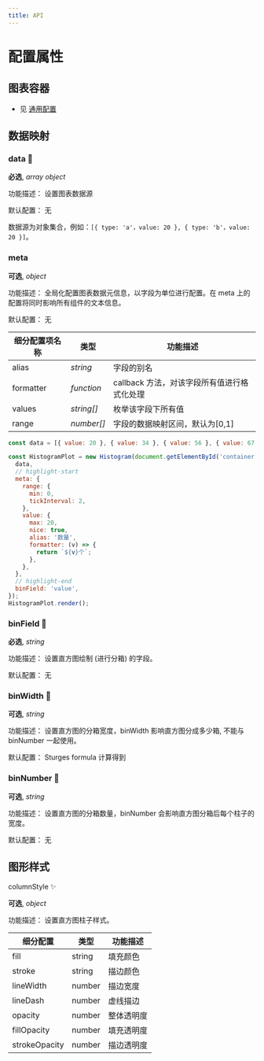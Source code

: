 ```yaml
---
title: API 
---
```


# 配置属性

## 图表容器

- 见 [通用配置](TODO)

## 数据映射

### data 📌

**必选**, _array object_

功能描述： 设置图表数据源

默认配置： 无

数据源为对象集合，例如：`[{ type: 'a'，value: 20 }, { type: 'b'，value: 20 }]`。

### meta

**可选**, _object_

功能描述： 全局化配置图表数据元信息，以字段为单位进行配置。在 meta 上的配置将同时影响所有组件的文本信息。

默认配置： 无

| 细分配置项名称 | 类型       | 功能描述                                    |
| -------------- | ---------- | ------------------------------------------- |
| alias          | _string_   | 字段的别名                                  |
| formatter      | _function_ | callback 方法，对该字段所有值进行格式化处理 |
| values         | _string[]_ | 枚举该字段下所有值                          |
| range          | _number[]_ | 字段的数据映射区间，默认为[0,1]             |

```js
const data = [{ value: 20 }, { value: 34 }, { value: 56 }, { value: 67 }];

const HistogramPlot = new Histogram(document.getElementById('container'), {
  data,
  // highlight-start
  meta: {
    range: {
      min: 0,
      tickInterval: 2,
    },
    value: {
      max: 20,
      nice: true,
      alias: '数量',
      formatter: (v) => {
        return `${v}个`;
      },
    },
  },
  // highlight-end
  binField: 'value',
});
HistogramPlot.render();
```

### binField 📌

**必选**, _string_

功能描述： 设置直方图绘制 (进行分箱) 的字段。

默认配置： 无

### binWidth 📌

**可选**, _string_

功能描述： 设置直方图的分箱宽度，binWidth 影响直方图分成多少箱, 不能与 binNumber 一起使用。

默认配置： Sturges formula 计算得到

### binNumber 📌

**可选**, _string_

功能描述： 设置直方图的分箱数量，binNumber 会影响直方图分箱后每个柱子的宽度。

默认配置： 无

## 图形样式

columnStyle ✨

**可选**, _object_

功能描述： 设置直方图柱子样式。

| 细分配置      | 类型   | 功能描述   |
| ------------- | ------ | ---------- |
| fill          | string | 填充颜色   |
| stroke        | string | 描边颜色   |
| lineWidth     | number | 描边宽度   |
| lineDash      | number | 虚线描边   |
| opacity       | number | 整体透明度 |
| fillOpacity   | number | 填充透明度 |
| strokeOpacity | number | 描边透明度 |
